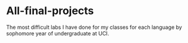 # All-final-projects
The most difficult labs I have done for my classes for each language by sophomore year of undergraduate at UCI.
